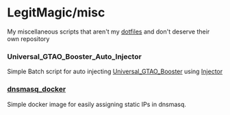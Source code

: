 # LegitMagic/misc

My miscellaneous scripts that aren't my [dotfiles](https://github.com/LegitMagic/dotfiles) and don't deserve their own repository

### Universal_GTAO_Booster_Auto_Injector
Simple Batch script for auto injecting [Universal_GTAO_Booster](https://github.com/QuickNET-Tech/Universal_GTAO_Booster) using [Injector](https://github.com/nefarius/Injector)

### [dnsmasq_docker](https://terascripting.com/articles/dhcp-with-dnsmasq-docker-and-arp-scan/)
Simple docker image for easily assigning static IPs in dnsmasq.
